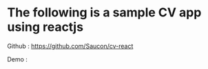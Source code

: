 # The following is a sample CV app using reactjs

Github : https://github.com/Saucon/cv-react

Demo : 
